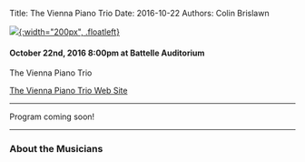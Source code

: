 Title: The Vienna Piano Trio
Date: 2016-10-22
Authors: Colin Brislawn

[![ ]({filename}/images/2015-2016/StephenBeus200.jpg){:width="200px", .floatleft}]({filename}./ViennaPianoTrio.md)

#### October 22nd, 2016 8:00pm at Battelle Auditorium

The Vienna Piano Trio


[The Vienna Piano Trio Web Site](http://www.viennapianotrio.com/)

---

Program coming soon!

---

### About the Musicians

